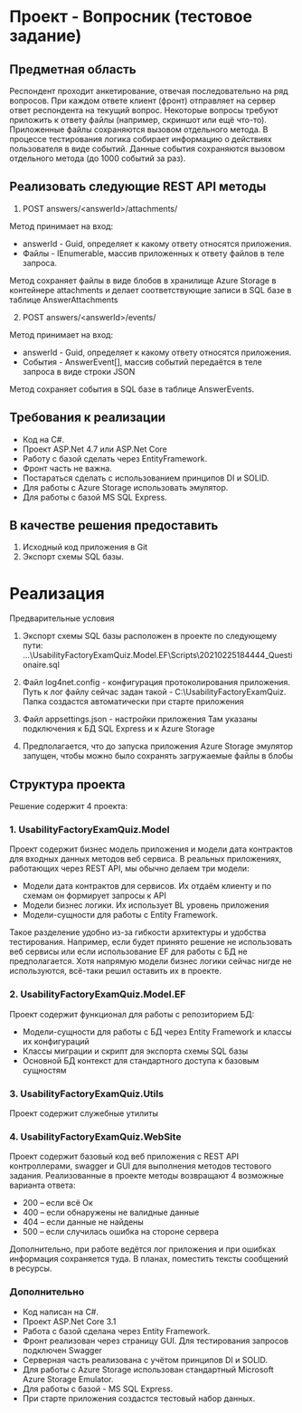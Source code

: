 # Проект - Вопросник (тестовое задание)

## Предметная область
Респондент проходит анкетирование, отвечая последовательно на ряд вопросов. При
каждом ответе клиент (фронт) отправляет на сервер ответ респондента на текущий
вопрос. Некоторые вопросы требуют приложить к ответу файлы (например, скриншот
или ещё что-то). Приложенные файлы сохраняются вызовом отдельного метода.
В процессе тестирования логика собирает информацию о действиях пользователя в
виде событий. Данные события сохраняются вызовом отдельного метода (до 1000
событий за раз).

## Реализовать следующие REST API методы
1. POST answers/\<answerId\>/attachments/

Метод принимает на вход:
- answerId - Guid, определяет к какому ответу относятся приложения.
- Файлы - IEnumerable<HttpPostedFileBase>, массив приложенных к ответу файлов в теле запроса.

Метод сохраняет файлы в виде блобов в хранилище Azure Storage в контейнере 
attachments и делает соответствующие записи в SQL базе в таблице AnswerAttachments

2. POST answers/\<answerId\>/events/

Метод принимает на вход:
- answerId - Guid, определяет к какому ответу относятся приложения.
- События - AnswerEvent[], массив событий передаётся в теле запроса в виде строки JSON

Метод сохраняет события в SQL базе в таблице AnswerEvents.

## Требования к реализации
- Код на C#.
- Проект ASP.Net 4.7 или ASP.Net Core
- Работу с базой сделать через EntityFramework.
- Фронт часть не важна.
- Постараться сделать с использованием принципов DI и SOLID.
- Для работы с Azure Storage использовать эмулятор.
- Для работы с базой MS SQL Express.

## В качестве решения предоставить
1. Исходный код приложения в Git
2. Экспорт схемы SQL базы.

# Реализация

Предварительные условия
 
1) Экспорт схемы SQL базы расположен в проекте по следующему пути:
...\UsabilityFactoryExamQuiz.Model.EF\Scripts\20210225184444_Questionaire.sql
 
2) Файл log4net.config - конфигурация протоколирования приложения.
Путь к лог файлу сейчас задан такой - C:\UsabilityFactoryExamQuiz. Папка создастся автоматически при старте приложения
 
3) Файл appsettings.json - настройки приложения
Там указаны подключения к БД SQL Express и к Azure Storage
 
4) Предполагается, что до запуска приложения Azure Storage эмулятор запущен, чтобы можно было сохранять загружаемые файлы в блобы
 
## Структура проекта
 
Решение содержит 4 проекта:
 
### 1. UsabilityFactoryExamQuiz.Model
Проект содержит бизнес модель приложения и модели дата контрактов для входных данных методов веб сервиса.
В реальных приложениях, работающих через REST API, мы обычно делаем три модели:
- Модели дата контрактов для сервисов. Их отдаём клиенту и по схемам он формирует запросы к API
- Модели бизнес логики. Их использует BL уровень приложения
- Модели-сущности для работы с Entity Framework. 

Такое разделение удобно из-за гибкости архитектуры и удобства тестирования. Например, если будет принято решение не использовать веб сервисы или если использование EF для работы с БД не предполагается. Хотя напрямую модели бизнес логики сейчас нигде не используются, всё-таки решил оставить их в проекте.
 
### 2. UsabilityFactoryExamQuiz.Model.EF
Проект содержит функционал для работы с репозиторием БД:
- Модели-сущности для работы с БД через Entity Framework и классы их конфигураций
- Классы миграции и скрипт для экспорта схемы SQL базы
- Основной БД контекст для стандартного доступа к базовым сущностям
 
### 3. UsabilityFactoryExamQuiz.Utils
Проект содержит служебные утилиты
 
### 4. UsabilityFactoryExamQuiz.WebSite
Проект содержит базовый код веб приложения с REST API контроллерами, swagger и GUI для выполнения методов тестового задания.
Реализованные в проекте методы возвращают 4 возможные варианта ответа:
- 200 – если всё Ок
- 400 – если обнаружены не валидные данные
- 404 – если данные не найдены
- 500 – если случилась ошибка на стороне сервера

Дополнительно, при работе ведётся лог приложения и при ошибках информация сохраняется туда.
В планах, поместить тексты сообщений в ресурсы.
 
### Дополнительно
- Код написан на C#.
- Проект ASP.Net Core 3.1
- Работа с базой сделана через Entity Framework.
- Фронт реализован через страницу GUI. Для тестирования запросов подключен Swagger
- Серверная часть реализована с учётом принципов DI и SOLID.
- Для работы с Azure Storage использован стандартный Microsoft Azure Storage Emulator.
- Для работы с базой - MS SQL Express.
- При старте приложения создастся тестовый набор данных.
